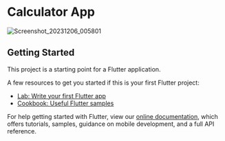 # Calculator App
![Screenshot_20231206_005801](https://github.com/enesate/calculator_app/assets/77548163/42dec4c8-245c-43cd-9fdb-4e4974803a95)

## Getting Started

This project is a starting point for a Flutter application.

A few resources to get you started if this is your first Flutter project:

- [Lab: Write your first Flutter app](https://flutter.dev/docs/get-started/codelab)
- [Cookbook: Useful Flutter samples](https://flutter.dev/docs/cookbook)

For help getting started with Flutter, view our
[online documentation](https://flutter.dev/docs), which offers tutorials,
samples, guidance on mobile development, and a full API reference.

